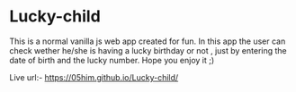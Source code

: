 # Lucky-child
This is a normal vanilla js web app created for fun.
In this app the user can check wether he/she is having a lucky birthday or not , just by entering the date of birth and the lucky number.
Hope you enjoy it ;)

Live url:- https://05him.github.io/Lucky-child/


